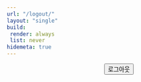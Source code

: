 ```yaml
---
url: "/logout/"
layout: "single"
build:
 render: always
 list: never
hidemeta: true
---
```


<div style="text-align: center;">

<button class="custom-button" id="logout-button">로그아웃</button>

</div>

<script>
  // Netlify Identity 위젯이 로드되었는지 확인합니다.
  if (window.netlifyIdentity) {
    // 로그아웃 이벤트 리스너: 로그아웃이 성공적으로 완료되면 자동으로 호출됩니다.
    window.netlifyIdentity.on("logout", function() {
      // 로그아웃 완료 시 즉시 /login/ 페이지로 리디렉션
      window.location.href = "/login/";
    });

    // HTML 버튼 클릭 시 Netlify Identity의 로그아웃 함수를 호출하도록 연결합니다.
    const logoutButton = document.getElementById('logout-button');
    if (logoutButton) {
      logoutButton.addEventListener('click', function() {
        // 실제 로그아웃을 실행하는 함수 호출
        window.netlifyIdentity.logout();
      });
    }
  }
</script>